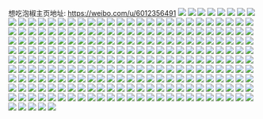 想吃泡椒主页地址: https://weibo.com/u/6012356491 
![](https://wx4.sinaimg.cn/mw2000/006yTezNly1h9kfol0wgzj335s23ukjn.jpg) 
![](https://wx4.sinaimg.cn/mw2000/006yTezNly1h9kfoof8sgj335s23ue83.jpg) 
![](https://wx4.sinaimg.cn/mw2000/006yTezNly1h9kfostffgj335s23ub2b.jpg) 
![](https://wx4.sinaimg.cn/mw2000/006yTezNly1h9kfoi0j57j320e20ex6p.jpg) 
![](https://wx4.sinaimg.cn/mw2000/006yTezNly1h9bmrw8vqfj30u00u0aey.jpg) 
![](https://wx4.sinaimg.cn/mw2000/006yTezNly1h7d9y0qcrzj31o02807s9.jpg) 
![](https://wx4.sinaimg.cn/mw2000/006yTezNly1h7d9xunf7qj31o0280wu7.jpg) 
![](https://wx4.sinaimg.cn/mw2000/006yTezNly1h7d9xx7uphj31kw16o4a3.jpg) 
![](https://wx4.sinaimg.cn/mw2000/006yTezNly1h7d9xrsqsyj31ec1eckjl.jpg) 
![](https://wx4.sinaimg.cn/mw2000/006yTezNly1h6454g1xv8j328y2zyb29.jpg) 
![](https://wx4.sinaimg.cn/mw2000/006yTezNly1h5uw35p99tj31hl231e81.jpg) 
![](https://wx4.sinaimg.cn/mw2000/006yTezNly1h5uvzycvgjj31l5280b2a.jpg) 
![](https://wx4.sinaimg.cn/mw2000/006yTezNly1h5uw01a2huj31fy20r1ky.jpg) 
![](https://wx4.sinaimg.cn/mw2000/006yTezNly1h5uw36e91oj31o01o01kx.jpg) 
![](https://wx4.sinaimg.cn/mw2000/006yTezNly1h5uw1evmr8j32c02c04qq.jpg) 
![](https://wx4.sinaimg.cn/mw2000/006yTezNly1h5uw1e5uamj30t10t1wmn.jpg) 
![](https://wx4.sinaimg.cn/mw2000/006yTezNly1h4w7labmk5j32c02c0u0x.jpg) 
![](https://wx4.sinaimg.cn/mw2000/006yTezNly1h4w7l98h9sj32c02c04qp.jpg) 
![](https://wx4.sinaimg.cn/mw2000/006yTezNly1h4w7l1bezjj32c03407wh.jpg) 
![](https://wx4.sinaimg.cn/mw2000/006yTezNly1h4w7l2b2cyj32c0340x6p.jpg) 
![](https://wx4.sinaimg.cn/mw2000/006yTezNly1h4w7l6ms41j32c02c0b29.jpg) 
![](https://wx4.sinaimg.cn/mw2000/006yTezNly1h4w7s1z6zcj31zw1zw1kx.jpg) 
![](https://wx4.sinaimg.cn/mw2000/006yTezNly1h4w7tj79zqj30yi0yi111.jpg) 
![](https://wx4.sinaimg.cn/mw2000/006yTezNly1h4qeoaqte8j31cf191aok.jpg) 
![](https://wx4.sinaimg.cn/mw2000/006yTezNly1h4jhse8t6tj31mo1mob04.jpg) 
![](https://wx4.sinaimg.cn/mw2000/006yTezNly1h4jhsh6hgbj31o01o07wh.jpg) 
![](https://wx4.sinaimg.cn/mw2000/006yTezNly1h4jhslr58nj31n71n7ttn.jpg) 
![](https://wx4.sinaimg.cn/mw2000/006yTezNly1h4jhskqno5j31o01o07wh.jpg) 
![](https://wx4.sinaimg.cn/mw2000/006yTezNly1h4jhug3zjij31o01o0wza.jpg) 
![](https://wx4.sinaimg.cn/mw2000/006yTezNly1h3islio1ivj32c02c01ky.jpg) 
![](https://wx4.sinaimg.cn/mw2000/006yTezNly1h3isljpcfuj32c02c04qq.jpg) 
![](https://wx4.sinaimg.cn/mw2000/006yTezNly1h3i466af89j325x25xqv5.jpg) 
![](https://wx4.sinaimg.cn/mw2000/006yTezNly1h3i4692l64j32c02c04qq.jpg) 
![](https://wx4.sinaimg.cn/mw2000/006yTezNly1h3i464fka6j322t22t7wi.jpg) 
![](https://wx4.sinaimg.cn/mw2000/006yTezNly1h35ovnj8npj32c02c0b2a.jpg) 
![](https://wx4.sinaimg.cn/mw2000/006yTezNly1h35p2zcce0j30hx0hx418.jpg) 
![](https://wx4.sinaimg.cn/mw2000/006yTezNly1h35ovlcb1ej32c02c0npd.jpg) 
![](https://wx4.sinaimg.cn/mw2000/006yTezNly1h2v2q25g50j31zm2nhnpd.jpg) 
![](https://wx4.sinaimg.cn/mw2000/006yTezNly1h2v2q2ycpkj31q42auhdt.jpg) 
![](https://wx4.sinaimg.cn/mw2000/006yTezNly1h2v2q3witwj323n23nnpd.jpg) 
![](https://wx4.sinaimg.cn/mw2000/006yTezNly1h2v2q4wf88j31jr22c7wh.jpg) 
![](https://wx4.sinaimg.cn/mw2000/006yTezNly1h2v2q5uz17j31dc1dckdh.jpg) 
![](https://wx4.sinaimg.cn/mw2000/006yTezNly1h2v2q6xp5mj32c02c0npd.jpg) 
![](https://wx4.sinaimg.cn/mw2000/006yTezNly1h2t0glkdx4j32yn27zqtw.jpg) 
![](https://wx4.sinaimg.cn/mw2000/006yTezNly1h2t0gf42ebj32c0340kjm.jpg) 
![](https://wx4.sinaimg.cn/mw2000/006yTezNly1h2t0gkssduj32c0340b2a.jpg) 
![](https://wx4.sinaimg.cn/mw2000/006yTezNly1h2t0gly65fj31v81efh7v.jpg) 
![](https://wx4.sinaimg.cn/mw2000/006yTezNly1h2s8aoyztpj327o2y8kjl.jpg) 
![](https://wx4.sinaimg.cn/mw2000/006yTezNly1h2s8aqdzu9j32852ywkjl.jpg) 
![](https://wx4.sinaimg.cn/mw2000/006yTezNly1h2psqp7b6tj33402c04qs.jpg) 
![](https://wx4.sinaimg.cn/mw2000/006yTezNly1h2psqwp73aj32c0340npe.jpg) 
![](https://wx4.sinaimg.cn/mw2000/006yTezNly1h2nh6elofuj33402c0kjm.jpg) 
![](https://wx4.sinaimg.cn/mw2000/006yTezNly1h2i4p47bnyj312l1wlh6d.jpg) 
![](https://wx4.sinaimg.cn/mw2000/006yTezNly1h2i4p5dvldj311d1ufe00.jpg) 
![](https://wx4.sinaimg.cn/mw2000/006yTezNly1h2i4p39vh8j30x31mund1.jpg) 
![](https://wx4.sinaimg.cn/mw2000/006yTezNly1h2i4p6j9b4j315a21e4je.jpg) 
![](https://wx4.sinaimg.cn/mw2000/006yTezNly1h2i4r9xpsij30ip0x844e.jpg) 
![](https://wx4.sinaimg.cn/mw2000/006yTezNly1h2i4p86alyj30x91n4tpo.jpg) 
![](https://wx4.sinaimg.cn/mw2000/006yTezNly1h2g7gftvhpj31g01g0ayj.jpg) 
![](https://wx4.sinaimg.cn/mw2000/006yTezNly1h2g7ggqqsfj31g51g54o0.jpg) 
![](https://wx4.sinaimg.cn/mw2000/006yTezNly1h2g7ghx8frj31ia1ia1kx.jpg) 
![](https://wx4.sinaimg.cn/mw2000/006yTezNly1h2g7givm05j31ci1cix1p.jpg) 
![](https://wx4.sinaimg.cn/mw2000/006yTezNly1h2g7gk3iukj31gj1gje5u.jpg) 
![](https://wx4.sinaimg.cn/mw2000/006yTezNly1h2g7gl1s8mj32801o0e81.jpg) 
![](https://wx4.sinaimg.cn/mw2000/006yTezNly1h2g7gm7u2cj32801o0e81.jpg) 
![](https://wx4.sinaimg.cn/mw2000/006yTezNly1h2g7gn9iblj320v1in7wh.jpg) 
![](https://wx4.sinaimg.cn/mw2000/006yTezNly1h2g7gol19kj32c033y1ky.jpg) 
![](https://wx4.sinaimg.cn/mw2000/006yTezNly1h2g7getebsj31o02801kx.jpg) 
![](https://wx4.sinaimg.cn/mw2000/006yTezNly1h2dipif73bj318226c7wh.jpg) 
![](https://wx4.sinaimg.cn/mw2000/006yTezNly1h2dipla6uoj31151u11kx.jpg) 
![](https://wx4.sinaimg.cn/mw2000/006yTezNly1h1vay709m2j32c03407wi.jpg) 
![](https://wx4.sinaimg.cn/mw2000/006yTezNly1h1vay2wj7wj31ba0zgn29.jpg) 
![](https://wx4.sinaimg.cn/mw2000/006yTezNly1h1vay5vjfgj33402c0e82.jpg) 
![](https://wx4.sinaimg.cn/mw2000/006yTezNly1h1qjmruzlxj30u0140th9.jpg) 
![](https://wx4.sinaimg.cn/mw2000/006yTezNly1h1qjmu32lwj30u0140117.jpg) 
![](https://wx4.sinaimg.cn/mw2000/006yTezNly1h1qjmt70g6j30u0140gud.jpg) 
![](https://wx4.sinaimg.cn/mw2000/006yTezNly1h1qjmo44bij30u0140465.jpg) 
![](https://wx4.sinaimg.cn/mw2000/006yTezNly1h1qjmp23rjj30u0140do1.jpg) 
![](https://wx4.sinaimg.cn/mw2000/006yTezNly1h1qjmn6khnj30u0140wnl.jpg) 
![](https://wx4.sinaimg.cn/mw2000/006yTezNly1h1mcvydpw6j30mb13ntgj.jpg) 
![](https://wx4.sinaimg.cn/mw2000/006yTezNly1h1mcupx8wkj30u012g42w.jpg) 
![](https://wx4.sinaimg.cn/mw2000/006yTezNly1h1mcuse33aj30uh0u0n3a.jpg) 
![](https://wx4.sinaimg.cn/mw2000/006yTezNly1h1mcuu711zj31ba0rbajk.jpg) 
![](https://wx4.sinaimg.cn/mw2000/006yTezNly1h1mcuv7y5bj30u0140q7m.jpg) 
![](https://wx4.sinaimg.cn/mw2000/006yTezNly1h1dnplk1tnj30u0140wo8.jpg) 
![](https://wx4.sinaimg.cn/mw2000/006yTezNly1h1dnpo7l87j30u011u7b2.jpg) 
![](https://wx4.sinaimg.cn/mw2000/006yTezNly1h1antpndpbj32c0340kjm.jpg) 
![](https://wx4.sinaimg.cn/mw2000/006yTezNly1h1antuixfwj32c0340x6p.jpg) 
![](https://wx4.sinaimg.cn/mw2000/006yTezNly1h13vzgps07j31o0280x6p.jpg) 
![](https://wx4.sinaimg.cn/mw2000/006yTezNly1h12p5pmwp9j31o02i01ky.jpg) 
![](https://wx4.sinaimg.cn/mw2000/006yTezNly1h12p5r7ypkj31o02i0x6p.jpg) 
![](https://wx4.sinaimg.cn/mw2000/006yTezNly1h12p5npgjfj316v1o0qr2.jpg) 
![](https://wx4.sinaimg.cn/mw2000/006yTezNly1h12p5sawhrj31151g0trn.jpg) 
![](https://wx4.sinaimg.cn/mw2000/006yTezNly1h1061pii4oj329p29pe82.jpg) 
![](https://wx4.sinaimg.cn/mw2000/006yTezNly1h1061mugn4j32aq2aqnpe.jpg) 
![](https://wx4.sinaimg.cn/mw2000/006yTezNly1h1061jvfl6j32c0340e82.jpg) 
![](https://wx4.sinaimg.cn/mw2000/006yTezNly1h1061qyjxjj32b32b3hdu.jpg) 
![](https://wx4.sinaimg.cn/mw2000/006yTezNly1h1061nust3j31r92721kx.jpg) 
![](https://wx4.sinaimg.cn/mw2000/006yTezNly1h1061l7a60j31vx2ik4qq.jpg) 
![](https://wx4.sinaimg.cn/mw2000/006yTezNly1h0wyal0z45j329a30dx6q.jpg) 
![](https://wx4.sinaimg.cn/mw2000/006yTezNly1h0wyao4pu7j32ai3201kz.jpg) 
![](https://wx4.sinaimg.cn/mw2000/006yTezNly1h0l8frixm4j30yi22otmu.jpg) 
![](https://wx4.sinaimg.cn/mw2000/006yTezNly1h0l8fwqv5cj30yi22o7v8.jpg) 
![](https://wx4.sinaimg.cn/mw2000/006yTezNly1gztkgt6fa8j31qy2bxu0x.jpg) 
![](https://wx4.sinaimg.cn/mw2000/006yTezNly1gztkguurykj32c03404qr.jpg) 
![](https://wx4.sinaimg.cn/mw2000/006yTezNly1gztkh3qqloj30yi19otuw.jpg) 
![](https://wx4.sinaimg.cn/mw2000/006yTezNly1gx6pt0ozzuj30yi22oe3x.jpg) 
![](https://wx4.sinaimg.cn/mw2000/006yTezNly1gwsvn0in4ej30u0140qgk.jpg) 
![](https://wx4.sinaimg.cn/mw2000/006yTezNly1gwsvmys1pjj31400u07h2.jpg) 
![](https://wx4.sinaimg.cn/mw2000/006yTezNly1gwhw9pd5kaj315o1qe1kx.jpg) 
![](https://wx4.sinaimg.cn/mw2000/006yTezNly1gwdwsjki6aj31o01o0hdt.jpg) 
![](https://wx4.sinaimg.cn/mw2000/006yTezNly1gw6pfcpsglj30u01407cr.jpg) 
![](https://wx4.sinaimg.cn/mw2000/006yTezNly1gw6pfbx30nj30u01400zn.jpg) 
![](https://wx4.sinaimg.cn/mw2000/006yTezNly1gw6pfbeppsj30u0140jyh.jpg) 
![](https://wx4.sinaimg.cn/mw2000/006yTezNly1gw6pfd93pvj30u0140gsd.jpg) 
![](https://wx4.sinaimg.cn/mw2000/006yTezNly1gw6phid3zij30u011u459.jpg) 
![](https://wx4.sinaimg.cn/mw2000/006yTezNly1gw6phjfqgoj30u011un4k.jpg) 
![](https://wx4.sinaimg.cn/mw2000/006yTezNly1gvewjdb6uoj61400u0ti202.jpg) 
![](https://wx4.sinaimg.cn/mw2000/006yTezNly1gvewjh4wo1j61400u0n5i02.jpg) 
![](https://wx4.sinaimg.cn/mw2000/006yTezNly1gvewjifw1zj61400u0doi02.jpg) 
![](https://wx4.sinaimg.cn/mw2000/006yTezNly1gvewjjfsivj61400u0wmt02.jpg) 
![](https://wx4.sinaimg.cn/mw2000/006yTezNly1gvewjlckhqj61400u0do002.jpg) 
![](https://wx4.sinaimg.cn/mw2000/006yTezNly1gvewjmm44rj61400u0wnj02.jpg) 
![](https://wx4.sinaimg.cn/mw2000/006yTezNly1gvewjbs8baj61400u07e102.jpg) 
![](https://wx4.sinaimg.cn/mw2000/006yTezNly1gvewj91g99j61400u0gua02.jpg) 
![](https://wx4.sinaimg.cn/mw2000/006yTezNly1gvewjaz8ejj61400u0gto02.jpg) 
![](https://wx4.sinaimg.cn/mw2000/006yTezNly1gvdsmzrcuqj60yi0yitk902.jpg) 
![](https://wx4.sinaimg.cn/mw2000/006yTezNly1gvdspxfu4zj60yi0yiwre02.jpg) 
![](https://wx4.sinaimg.cn/mw2000/006yTezNly1gvdsqvheyoj60yi22o1kx02.jpg) 
![](https://wx4.sinaimg.cn/mw2000/006yTezNly1gvdspx5wn0j60b10b1jso02.jpg) 
![](https://wx4.sinaimg.cn/mw2000/006yTezNly1gvdspwyro0j60a00a0js602.jpg) 
![](https://wx4.sinaimg.cn/mw2000/006yTezNly1gvdsqwn38rj62c03404qq02.jpg) 
![](https://wx4.sinaimg.cn/mw2000/006yTezNly1gv5n54sl7aj60u0140jzi02.jpg) 
![](https://wx4.sinaimg.cn/mw2000/006yTezNly1gurhi4hv77j61o01o0hdt02.jpg) 
![](https://wx4.sinaimg.cn/mw2000/006yTezNly1guol73cr9cj62c0340nph02.jpg) 
![](https://wx4.sinaimg.cn/mw2000/006yTezNly1guol6ym18nj62c0340npd02.jpg) 
![](https://wx4.sinaimg.cn/mw2000/006yTezNly1guol7ch2ruj61sc2dse8102.jpg) 
![](https://wx4.sinaimg.cn/mw2000/006yTezNly1guol78yq0rj62k221n7wh02.jpg) 
![](https://wx4.sinaimg.cn/mw2000/006yTezNly1guol6x82i7j63402c0e8102.jpg) 
![](https://wx4.sinaimg.cn/mw2000/006yTezNly1guol89iiypj60yi22ob2902.jpg) 
![](https://wx4.sinaimg.cn/mw2000/006yTezNly1guf36lr98xj62c0340qv602.jpg) 
![](https://wx4.sinaimg.cn/mw2000/006yTezNly1gu0dbpk6xij31qu2bs7wh.jpg) 
![](https://wx4.sinaimg.cn/mw2000/006yTezNly1gu0dbol3lmj31s22hob29.jpg) 
![](https://wx4.sinaimg.cn/mw2000/006yTezNly1gtruefv1zgj3296308ax9.jpg) 
![](https://wx4.sinaimg.cn/mw2000/006yTezNly1gtrueer8b9j329a30dqtv.jpg) 
![](https://wx4.sinaimg.cn/mw2000/006yTezNly1gtrueddk3mj32c03401ky.jpg) 
![](https://wx4.sinaimg.cn/mw2000/006yTezNly1gtruebifsrj32822yrk9z.jpg) 
![](https://wx4.sinaimg.cn/mw2000/006yTezNly1gtruhviw0tj329u314hdt.jpg) 
![](https://wx4.sinaimg.cn/mw2000/006yTezNly1gtrueaf61gj329t312npd.jpg) 
![](https://wx4.sinaimg.cn/mw2000/006yTezNly1gsaezdhz08j32c0340npd.jpg) 
![](https://wx4.sinaimg.cn/mw2000/006yTezNly1gsaezg5ws1j32c0340npd.jpg) 
![](https://wx4.sinaimg.cn/mw2000/006yTezNly1gsaezhu9vdj32c02c0ki1.jpg) 
![](https://wx4.sinaimg.cn/mw2000/006yTezNly1gsaceoonosj32801o07wi.jpg) 
![](https://wx4.sinaimg.cn/mw2000/006yTezNly1gsacepdam7j32801o04qq.jpg) 
![](https://wx4.sinaimg.cn/mw2000/006yTezNly1gsacepzs94j32801o01ky.jpg) 
![](https://wx4.sinaimg.cn/mw2000/006yTezNly1gsacer2aowj30u0140n61.jpg) 
![](https://wx4.sinaimg.cn/mw2000/006yTezNly1gsaceqwmhtj31400u0k0h.jpg) 
![](https://wx4.sinaimg.cn/mw2000/006yTezNly1gsachoagcfj30u0140dmk.jpg) 
![](https://wx4.sinaimg.cn/mw2000/006yTezNly1gsacex0uhaj33401r0q8p.jpg) 
![](https://wx4.sinaimg.cn/mw2000/006yTezNly1gsacevll2ij33401r0azs.jpg) 
![](https://wx4.sinaimg.cn/mw2000/006yTezNly1gsaceuc78kj33401r04qp.jpg) 
![](https://wx4.sinaimg.cn/mw2000/006yTezNly1gsacez7mdcj33401r0qd5.jpg) 
![](https://wx4.sinaimg.cn/mw2000/006yTezNly1gsacexkoyyj31jr1jrdr8.jpg) 
![](https://wx4.sinaimg.cn/mw2000/006yTezNly1gsacey6wl7j332p1qatuz.jpg) 
![](https://wx4.sinaimg.cn/mw2000/006yTezNly1gsacf07fwpj33402c04k7.jpg) 
![](https://wx4.sinaimg.cn/mw2000/006yTezNly1gsacet848oj32c02c07g8.jpg) 
![](https://wx4.sinaimg.cn/mw2000/006yTezNly1gsacf1h7ejj32c0340e81.jpg) 
![](https://wx4.sinaimg.cn/mw2000/006yTezNly1gsacf3hh12j31r0340hdt.jpg) 
![](https://wx4.sinaimg.cn/mw2000/006yTezNly1gsacfrf1rrj33402c0e81.jpg) 
![](https://wx4.sinaimg.cn/mw2000/006yTezNly1gsacft2bt7j33402c04qp.jpg) 
![](https://wx4.sinaimg.cn/mw2000/006yTezNly1gs9mmghz4jj30yi22o4qp.jpg) 
![](https://wx4.sinaimg.cn/mw2000/006yTezNly1gs9mmfhdgdj30yi22ou0s.jpg) 
![](https://wx4.sinaimg.cn/mw2000/006yTezNly1gs93oa5wtvj32c0340x6p.jpg) 
![](https://wx4.sinaimg.cn/mw2000/006yTezNly1gs93oauph8j31ib20ekj0.jpg) 
![](https://wx4.sinaimg.cn/mw2000/006yTezNly1gs93o98kmnj32c03404qr.jpg) 
![](https://wx4.sinaimg.cn/mw2000/006yTezNly1gs93oba928j30yi22oe54.jpg) 
![](https://wx4.sinaimg.cn/mw2000/006yTezNly1gs93obma43j32c03407b1.jpg) 
![](https://wx4.sinaimg.cn/mw2000/006yTezNly1gs93oesb2jj32c0340b2a.jpg) 
![](https://wx4.sinaimg.cn/mw2000/006yTezNly1gs93ogkkwyj32c03401ky.jpg) 
![](https://wx4.sinaimg.cn/mw2000/006yTezNly1gs93oi911nj32812yqkjl.jpg) 
![](https://wx4.sinaimg.cn/mw2000/006yTezNly1gs93olmff3j32c0340e81.jpg) 
![](https://wx4.sinaimg.cn/mw2000/006yTezNly1gs93on77bcj32c0340e81.jpg) 
![](https://wx4.sinaimg.cn/mw2000/006yTezNly1gs93opfvdij32c0340npe.jpg) 
![](https://wx4.sinaimg.cn/mw2000/006yTezNly1gs93orsqtyj32c0340u0x.jpg) 
![](https://wx4.sinaimg.cn/mw2000/006yTezNly1gs93oudin9j32c03401ky.jpg) 
![](https://wx4.sinaimg.cn/mw2000/006yTezNly1gs93owmoomj32c03407wj.jpg) 
![](https://wx4.sinaimg.cn/mw2000/006yTezNly1gs93ozpqhaj32c0340x6q.jpg) 
![](https://wx4.sinaimg.cn/mw2000/006yTezNly1gs7xuj0uyoj30ks0rrn09.jpg) 
![](https://wx4.sinaimg.cn/mw2000/006yTezNly1gs7xujr3xkj30ks0rrad8.jpg) 
![](https://wx4.sinaimg.cn/mw2000/006yTezNly1gs7xuk7ujfj30ks0rrtbw.jpg) 
![](https://wx4.sinaimg.cn/mw2000/006yTezNly1gs7xusjmuaj31mp2wc1c7.jpg) 
![](https://wx4.sinaimg.cn/mw2000/006yTezNly1gs7xup8o7cj32c03404qp.jpg) 
![](https://wx4.sinaimg.cn/mw2000/006yTezNly1gs7xuxwxi4j30ku0rsdjz.jpg) 
![](https://wx4.sinaimg.cn/mw2000/006yTezNly1gs7xuwcjojj32c02c04qp.jpg) 
![](https://wx4.sinaimg.cn/mw2000/006yTezNly1gs7xvcm4i6j32c02c0b29.jpg) 
![](https://wx4.sinaimg.cn/mw2000/006yTezNly1gs7xwkcrukj32c02c0tx8.jpg) 
![](https://wx4.sinaimg.cn/mw2000/006yTezNly1gs521peph5j32c03407l8.jpg) 
![](https://wx4.sinaimg.cn/mw2000/006yTezNly1gs521qwzvvj32c0340wv7.jpg) 
![](https://wx4.sinaimg.cn/mw2000/006yTezNly1gs521scgisj32c0340arn.jpg) 
![](https://wx4.sinaimg.cn/mw2000/006yTezNly1gs521txh7bj32c0340tqo.jpg) 
![](https://wx4.sinaimg.cn/mw2000/006yTezNly1gs521w8bxrj32c0340kjl.jpg) 
![](https://wx4.sinaimg.cn/mw2000/006yTezNly1gs521ngyooj32c0340hdt.jpg) 
![](https://wx4.sinaimg.cn/mw2000/006yTezNly1gr33932r4kj32c03401gb.jpg) 
![](https://wx4.sinaimg.cn/mw2000/006yTezNly1gr3395b0h1j32c0340awr.jpg) 
![](https://wx4.sinaimg.cn/mw2000/006yTezNly1gr3397c4j6j32c0340x0n.jpg) 
![](https://wx4.sinaimg.cn/mw2000/006yTezNly1gr33997bamj32c0340e0x.jpg) 
![](https://wx4.sinaimg.cn/mw2000/006yTezNly1gr3390v0zrj32c03401kx.jpg) 
![](https://wx4.sinaimg.cn/mw2000/006yTezNly1gr339c2rw8j32c0340b21.jpg) 
![](https://wx4.sinaimg.cn/mw2000/006yTezNly1gr339exeppj325i2vb7wh.jpg) 
![](https://wx4.sinaimg.cn/mw2000/006yTezNly1gr339h7z6uj322h2rc4qp.jpg) 
![](https://wx4.sinaimg.cn/mw2000/006yTezNly1gr339k4jk4j32c0340b29.jpg) 
![](https://wx4.sinaimg.cn/mw2000/006yTezNly1grvcqk9mn0j30tu0tudug.jpg) 
![](https://wx4.sinaimg.cn/mw2000/006yTezNly1gp5e1eljwej30u01fth02.jpg) 
![](https://wx4.sinaimg.cn/mw2000/006yTezNly1go47qmualuj32c02c04qp.jpg) 
![](https://wx4.sinaimg.cn/mw2000/006yTezNly1gm2g4f02mij31o01o01ky.jpg) 
![](https://wx4.sinaimg.cn/mw2000/006yTezNly1gm2g4dmmubj31o01o01ky.jpg) 
![](https://wx4.sinaimg.cn/mw2000/006yTezNly1glrvrm2to6j30k00q7dje.jpg) 
![](https://wx4.sinaimg.cn/mw2000/006yTezNgy1glplcw24fsj30qo2mkkdz.jpg) 
![](https://wx4.sinaimg.cn/mw2000/006yTezNly1gjwr0qa7syj30rs1jkgqh.jpg) 
![](https://wx4.sinaimg.cn/mw2000/006yTezNly1gjdo6a8vj1j30yi22oe28.jpg) 
![](https://wx4.sinaimg.cn/mw2000/006yTezNly1gjci804lrtj32c03407wj.jpg) 
![](https://wx4.sinaimg.cn/mw2000/006yTezNly1gjci82qe3vj320c2ogwr4.jpg) 
![](https://wx4.sinaimg.cn/mw2000/006yTezNly1gjci7coswhj32c03404qq.jpg) 
![](https://wx4.sinaimg.cn/mw2000/006yTezNly1gjci9fw18xj33402c07wi.jpg) 
![](https://wx4.sinaimg.cn/mw2000/006yTezNly1gjcibb5rqcj32c0340e81.jpg) 
![](https://wx4.sinaimg.cn/mw2000/006yTezNly1gjci9eobrhj30u0140gnp.jpg) 
![](https://wx4.sinaimg.cn/mw2000/006yTezNly1gjazf8szyuj30yi0yi7cg.jpg) 
![](https://wx4.sinaimg.cn/mw2000/006yTezNly1gjazf95147j30yi0yi7e3.jpg) 
![](https://wx4.sinaimg.cn/mw2000/006yTezNly1gjazf9kcqlj30yi0yijzt.jpg) 
![](https://wx4.sinaimg.cn/mw2000/006yTezNly1gjazf70r7zj32c02c01ky.jpg) 
![](https://wx4.sinaimg.cn/mw2000/006yTezNly1gja8x0rlpfj33351xbkjl.jpg) 
![](https://wx4.sinaimg.cn/mw2000/006yTezNly1giw57xvkizj33042934qq.jpg) 
![](https://wx4.sinaimg.cn/mw2000/006yTezNly1giw57z2df6j33402c0x6r.jpg) 
![](https://wx4.sinaimg.cn/mw2000/006yTezNly1giw580akguj32c02c01kz.jpg) 
![](https://wx4.sinaimg.cn/mw2000/006yTezNly1giw5827dzej30yi22oqve.jpg) 
![](https://wx4.sinaimg.cn/mw2000/006yTezNly1gf8lqblj1pj30u0190767.jpg) 
![](https://wx4.sinaimg.cn/mw2000/006yTezNly1gf8lqbaimej30u0190tan.jpg) 
![](https://wx4.sinaimg.cn/mw2000/006yTezNly1gf2w1npej3j33402c0u0x.jpg) 
